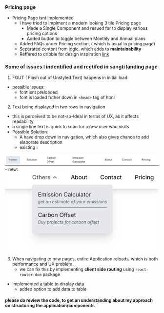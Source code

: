 ### Pricing page

- Pricing Page isnt implemented 
  -  I have tried to Implment a modern looking 3 tile Pricing  page
     -  Made a Single Component and resued for to display various pricing options 
     -  Added button to toggle between Monthly and  Annual plans
  -  Added FAQs under Pricing section, ( which is usual in pricing page)    
  -  Seperated content from logic, which adds to **maintainability** 
  -  Reffered to dribble for design inspiration 
  [link](https://dribbble.com/shots/18890939-Pricing-page-Untitled-UI)
  

### Some of issues I indentified and rectifed in sangti landing page

1. FOUT ( Flash out of  Unstyled Text) happens in initial load
  - possible issues:
    -  font isnt preloaded 
    -  font is loaded futher down in `<head>` tag of html

2.  Text being displayed in two rows in navigation 
  - this is perceived to be not-so-Ideal in terms of UX, as it affects readability
  - a single line text is quick to scan for a new user who visits 
  - Possible Solution:
    - A have drop down in navigation, which also gives chance to add elaborate description
    - existing : 
  <img src='/assets/nav_old.png' /> 
    - new:
  <img src='/assets/nav_new.png' /> 

3. When navigating to new pages, entire Application reloads, which is both performance and UX problem
   - we can fix this by implementing **client side routing** using `react-router-dom` package 
  
  

- Implemented a table to display data
  -  added option to add data to table 

####  please do review the code, to get an understanding about my approach on structuring the application/components

